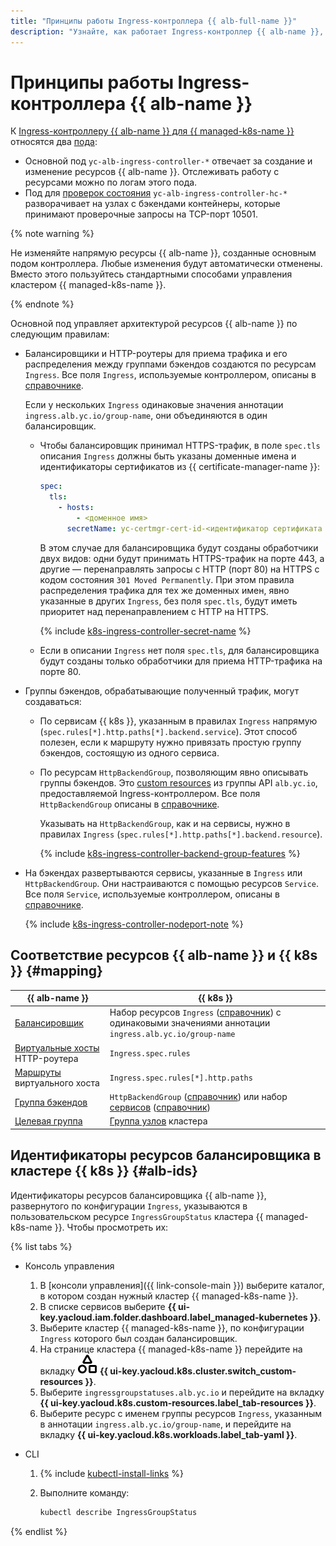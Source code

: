```yaml
---
title: "Принципы работы Ingress-контроллера {{ alb-full-name }}"
description: "Узнайте, как работает Ingress-контроллер {{ alb-name }}, а также связь ресурсов {{ alb-name }} и {{ k8s }}." 
---
```


# Принципы работы Ingress-контроллера {{ alb-name }}

К [Ingress-контроллеру {{ alb-name }} для {{ managed-k8s-name }}](index.md) относятся два [пода](../../../managed-kubernetes/concepts/index.md#pod):

* Основной под `yc-alb-ingress-controller-*` отвечает за создание и изменение ресурсов {{ alb-name }}. Отслеживать работу с ресурсами можно по логам этого пода.
* Под для [проверок состояния](../../concepts/backend-group.md#health-checks) `yc-alb-ingress-controller-hc-*` разворачивает на узлах с бэкендами контейнеры, которые принимают проверочные запросы на TCP-порт 10501.

{% note warning %}

Не изменяйте напрямую ресурсы {{ alb-name }}, созданные основным подом контроллера. Любые изменения будут автоматически отменены. Вместо этого пользуйтесь стандартными способами управления кластером {{ managed-k8s-name }}.

{% endnote %}

Основной под управляет архитектурой ресурсов {{ alb-name }} по следующим правилам:

* Балансировщики и HTTP-роутеры для приема трафика и его распределения между группами бэкендов создаются по ресурсам `Ingress`. Все поля `Ingress`, используемые контроллером, описаны в [справочнике](../../k8s-ref/ingress.md). 
  
  Если у нескольких `Ingress` одинаковые значения аннотации `ingress.alb.yc.io/group-name`, они объединяются в один балансировщик.  

  * Чтобы балансировщик принимал HTTPS-трафик, в поле `spec.tls` описания `Ingress` должны быть указаны доменные имена и идентификаторы сертификатов из {{ certificate-manager-name }}:
  
    ```yaml
    spec:
      tls:
        - hosts:
            - <доменное имя>
          secretName: yc-certmgr-cert-id-<идентификатор сертификата из {{ certificate-manager-name }}>
    ```
    
    В этом случае для балансировщика будут созданы обработчики двух видов: одни будут принимать HTTPS-трафик на порте 443, а другие — перенаправлять запросы с HTTP (порт 80) на HTTPS с кодом состояния `301 Moved Permanently`. При этом правила распределения трафика для тех же доменных имен, явно указанные в других `Ingress`, без поля `spec.tls`, будут иметь приоритет над перенаправлением с HTTP на HTTPS.
  
    {% include [k8s-ingress-controller-secret-name](../../../_includes/application-load-balancer/k8s-ingress-controller-secret-name.md) %}
    
  * Если в описании `Ingress` нет поля `spec.tls`, для балансировщика будут созданы только обработчики для приема HTTP-трафика на порте 80.
  
* Группы бэкендов, обрабатывающие полученный трафик, могут создаваться:

  * По сервисам {{ k8s }}, указанным в правилах `Ingress` напрямую (`spec.rules[*].http.paths[*].backend.service`). Этот способ полезен, если к маршруту нужно привязать простую группу бэкендов, состоящую из одного сервиса.
  * По ресурсам `HttpBackendGroup`, позволяющим явно описывать группы бэкендов. Это [custom resources](https://kubernetes.io/docs/concepts/extend-kubernetes/api-extension/custom-resources/) из группы API `alb.yc.io`, предоставляемой Ingress-контроллером. Все поля `HttpBackendGroup` описаны в [справочнике](../../k8s-ref/http-backend-group.md).
    
    Указывать на `HttpBackendGroup`, как и на сервисы, нужно в правилах `Ingress` (`spec.rules[*].http.paths[*].backend.resource`). 
  
    {% include [k8s-ingress-controller-backend-group-features](../../../_includes/application-load-balancer/k8s-ingress-controller-backend-group-features.md) %}
    
* На бэкендах развертываются сервисы, указанные в `Ingress` или `HttpBackendGroup`. Они настраиваются с помощью ресурсов `Service`. Все поля `Service`, используемые контроллером, описаны в [справочнике](../../k8s-ref/service.md).
  
  {% include [k8s-ingress-controller-nodeport-note](../../../_includes/application-load-balancer/k8s-ingress-controller-nodeport-note.md) %}

## Соответствие ресурсов {{ alb-name }} и {{ k8s }} {#mapping}

| {{ alb-name }} | {{ k8s }} |
| ----- | ----- |
| [Балансировщик](../../concepts/application-load-balancer.md) | Набор ресурсов `Ingress` ([справочник](../../k8s-ref/ingress.md)) с одинаковыми значениями аннотации `ingress.alb.yc.io/group-name` |
| [Виртуальные хосты](../../concepts/http-router.md#virtual-host) HTTP-роутера | `Ingress.spec.rules` |
| [Маршруты](../../concepts/http-router.md#routes) виртуального хоста | `Ingress.spec.rules[*].http.paths` |
| [Группа бэкендов](../../concepts/backend-group.md) | `HttpBackendGroup` ([справочник](../../k8s-ref/http-backend-group.md)) или набор [сервисов](../../../managed-kubernetes/concepts/index.md#service) ([справочник](../../k8s-ref/service.md)) |
| [Целевая группа](../../concepts/target-group.md) | [Группа узлов](../../../managed-kubernetes/concepts/index.md#node-group) кластера |

## Идентификаторы ресурсов балансировщика в кластере {{ k8s }} {#alb-ids}

Идентификаторы ресурсов балансировщика {{ alb-name }}, развернутого по конфигурации `Ingress`, указываются в пользовательском ресурсе `IngressGroupStatus` кластера {{ managed-k8s-name }}. Чтобы просмотреть их:

{% list tabs %}

- Консоль управления

  1. В [консоли управления]({{ link-console-main }}) выберите каталог, в котором создан нужный кластер {{ managed-k8s-name }}.
  1. В списке сервисов выберите **{{ ui-key.yacloud.iam.folder.dashboard.label_managed-kubernetes }}**.
  1. Выберите кластер {{ managed-k8s-name }}, по конфигурации `Ingress` которого был создан балансировщик.
  1. На странице кластера {{ managed-k8s-name }} перейдите на вкладку ![shapes-3](../../../_assets/console-icons/shapes-3.svg) **{{ ui-key.yacloud.k8s.cluster.switch_custom-resources }}**.
  1. Выберите `ingressgroupstatuses.alb.yc.io` и перейдите на вкладку **{{ ui-key.yacloud.k8s.custom-resources.label_tab-resources }}**.
  1. Выберите ресурс с именем группы ресурсов `Ingress`, указанным в аннотации `ingress.alb.yc.io/group-name`, и перейдите на вкладку **{{ ui-key.yacloud.k8s.workloads.label_tab-yaml }}**.

- CLI

  1. {% include [kubectl-install-links](../../../_includes/managed-kubernetes/kubectl-install.md) %}
  1. Выполните команду:

      ```bash
      kubectl describe IngressGroupStatus
      ```

{% endlist %}
